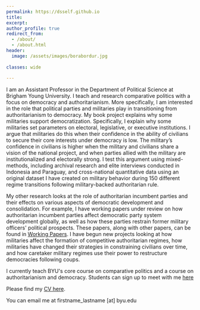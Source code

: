 ```yaml
---
permalink: https://dsself.github.io
title: 
excerpt: 
author_profile: true
redirect_from: 
  - /about/
  - /about.html
header:
  image: /assets/images/borabordur.jpg
  
classes: wide
  
---
```

I am an Assistant Professor in the Department of Political Science at Brigham Young University. I teach and research comparative politics with a focus on democracy and authoritarianism. More specifically, I am interested in the role that political parties and militaries play in transitioning from authoritarianism to democracy. 
My book project explains why some militaries support democratization. Specifically, I explain why some militaries set parameters on electoral, legislative, or executive institutions. I argue that militaries do this when their confidence in the ability of civilians to secure their core interests under democracy is low. The military’s confidence in civilians is higher when the military and civilians share a vision of the national project, and when parties allied with the military are institutionalized and electorally strong. I test this argument using mixed-methods, including archival research and elite interviews conducted in Indonesia and Paraguay, and cross-national quantitative data using an original dataset I have created on military behavior during 150 different regime transitions following military-backed authoritarian rule. 

My other research looks at the role of authoritarian incumbent parties and their effects on various aspects of democratic development and consolidation. For example, I have working papers under review on how authoritarian incumbent parties affect democratic party system development globally, as well as how these parties restrain former military officers' political prospects. These papers, along with other papers, can be found in [Working Papers](https://dsself.github.io/workingpapers/). I have begun new projects looking at how militaries affect the formation of competitive authoritarian regimes, how militaries have changed their strategies in constraining civilians over time, and how caretaker military regimes use their power to restructure democracies following coups. 

I currently teach BYU's core course on comparative politics and a course on authoritarianism and democracy. Students can sign up to meet with me [here](https://calendly.com/darinself)

Please find my [CV here](/assets/files/CurrentCV.pdf). 

You can email me at firstname_lastname [at] byu.edu
